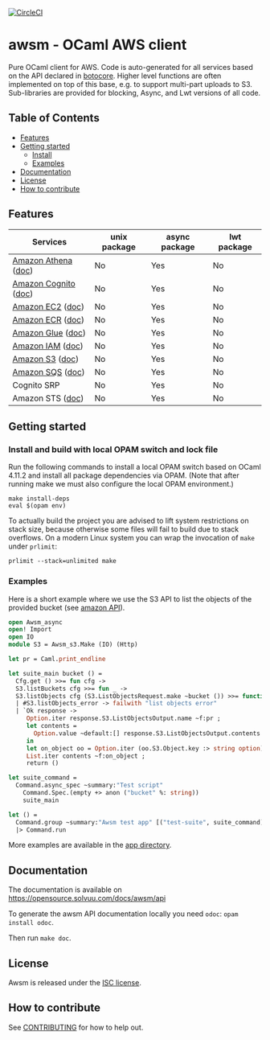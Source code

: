[![CircleCI](https://circleci.com/gh/solvuu-inc/awsm/tree/master.svg?style=svg&circle-token=6e955177fec6a2e8098b21dc8decd7928b421555)](https://circleci.com/gh/solvuu-inc/awsm/tree/master)

# awsm - OCaml AWS client

Pure OCaml client for AWS. Code is auto-generated for all services
based on the API declared in
[botocore](https://github.com/boto/botocore/). Higher level functions
are often implemented on top of this base, e.g. to support multi-part
uploads to S3. Sub-libraries are provided for blocking, Async, and Lwt
versions of all code.

## Table of Contents

- [Features](#features)
- [Getting started](#getting-started)
  - [Install](#install)
  - [Examples](#examples)
- [Documentation](#documentation)
- [License](#license)
- [How to contribute](#how-to-contribute)


## Features

| Services   | unix package  | async package  | lwt package  |
| ---------- | ------------- | -------------- | ------------ |
| [Amazon Athena](https://aws.amazon.com/athena) ([doc](https://docs.aws.amazon.com/athena))         | No | Yes | No |
| [Amazon Cognito](https://aws.amazon.com/cognito) ([doc](https://docs.aws.amazon.com/cognito/latest/developerguide/amazon-cognito-integrating-user-pools-with-identity-pools.html)) | No | Yes | No |
| [Amazon EC2](https://aws.amazon.com/ec2) ([doc](https://docs.aws.amazon.com/ec2))                  | No | Yes | No |
| [Amazon ECR](https://aws.amazon.com/ecr) ([doc](https://docs.aws.amazon.com/ecr))                  | No | Yes | No |
| [Amazon Glue](https://aws.amazon.com/glue) ([doc](https://docs.aws.amazon.com/glue))               | No | Yes | No |
| [Amazon IAM](https://aws.amazon.com/iam) ([doc](https://docs.aws.amazon.com/iam))                  | No | Yes | No |
| [Amazon S3](https://aws.amazon.com/s3) ([doc](https://docs.aws.amazon.com/s3))                     | No | Yes | No |
| [Amazon SQS](https://aws.amazon.com/sqs) ([doc](https://docs.aws.amazon.com/sqs))                  | No | Yes | No |
| Cognito SRP | No | Yes | No |
| Amazon STS ([doc](https://docs.aws.amazon.com/STS/latest/APIReference)) | No | Yes | No |


## Getting started

### Install and build with local OPAM switch and lock file

Run the following commands to install a local OPAM switch based on OCaml 4.11.2 and install all package dependencies via OPAM.
(Note that after running make we must also configure the local OPAM environment.)

```
make install-deps
eval $(opam env)
```

To actually build the project you are advised to lift system restrictions on stack size,
because otherwise some files will fail to build due to stack overflows. On a modern Linux
system you can wrap the invocation of `make` under `prlimit`:

```
prlimit --stack=unlimited make
```

### Examples

Here is a short example where we use the S3 API to list the objects of the
provided bucket (see [amazon API](https://docs.aws.amazon.com/cli/latest/reference/s3api/list-buckets.html)).

```ocaml
open Awsm_async
open! Import
open IO
module S3 = Awsm_s3.Make (IO) (Http)

let pr = Caml.print_endline

let suite_main bucket () =
  Cfg.get () >>= fun cfg ->
  S3.listBuckets cfg >>= fun _ ->
  S3.listObjects cfg (S3.ListObjectsRequest.make ~bucket ()) >>= function
  | #S3.listObjects_error -> failwith "list objects error"
  | `Ok response ->
     Option.iter response.S3.ListObjectsOutput.name ~f:pr ;
     let contents =
       Option.value ~default:[] response.S3.ListObjectsOutput.contents
     in
     let on_object oo = Option.iter (oo.S3.Object.key :> string option) ~f:pr in
     List.iter contents ~f:on_object ;
     return ()

let suite_command =
  Command.async_spec ~summary:"Test script"
    Command.Spec.(empty +> anon ("bucket" %: string))
    suite_main

let () =
  Command.group ~summary:"Awsm test app" [("test-suite", suite_command)]
  |> Command.run
```

More examples are available in the [app directory](./app).


## Documentation

The documentation is available on https://opensource.solvuu.com/docs/awsm/api

To generate the awsm API documentation locally you need `odoc`:
`opam install odoc`.

Then run `make doc`.


## License

Awsm is released under the [ISC license](./LICENSE).


## How to contribute

See [CONTRIBUTING](./CONTRIBUTING.md) for how to help out.
